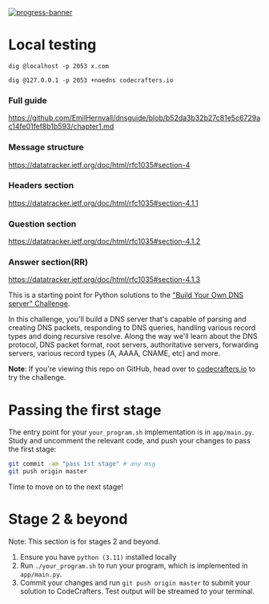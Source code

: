 [![progress-banner](https://backend.codecrafters.io/progress/dns-server/7249c277-2602-40cc-aa43-9daeab445103)](https://app.codecrafters.io/users/codecrafters-bot?r=2qF)

# Local testing
```shell
dig @localhost -p 2053 x.com
```
```shell
dig @127.0.0.1 -p 2053 +noedns codecrafters.io
```
### Full guide
https://github.com/EmilHernvall/dnsguide/blob/b52da3b32b27c81e5c6729ac14fe01fef8b1b593/chapter1.md

### Message structure
https://datatracker.ietf.org/doc/html/rfc1035#section-4

### Headers section
https://datatracker.ietf.org/doc/html/rfc1035#section-4.1.1

### Question section
https://datatracker.ietf.org/doc/html/rfc1035#section-4.1.2

### Answer section(RR)
https://datatracker.ietf.org/doc/html/rfc1035#section-4.1.3


This is a starting point for Python solutions to the
["Build Your Own DNS server" Challenge](https://app.codecrafters.io/courses/dns-server/overview).

In this challenge, you'll build a DNS server that's capable of parsing and
creating DNS packets, responding to DNS queries, handling various record types
and doing recursive resolve. Along the way we'll learn about the DNS protocol,
DNS packet format, root servers, authoritative servers, forwarding servers,
various record types (A, AAAA, CNAME, etc) and more.

**Note**: If you're viewing this repo on GitHub, head over to
[codecrafters.io](https://codecrafters.io) to try the challenge.

# Passing the first stage

The entry point for your `your_program.sh` implementation is in `app/main.py`.
Study and uncomment the relevant code, and push your changes to pass the first
stage:

```sh
git commit -am "pass 1st stage" # any msg
git push origin master
```

Time to move on to the next stage!

# Stage 2 & beyond

Note: This section is for stages 2 and beyond.

1. Ensure you have `python (3.11)` installed locally
1. Run `./your_program.sh` to run your program, which is implemented in
   `app/main.py`.
1. Commit your changes and run `git push origin master` to submit your solution
   to CodeCrafters. Test output will be streamed to your terminal.
